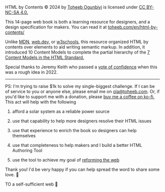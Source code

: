 
HTML by Contents © 2024 by [Toheeb Ogunbiyi](https://www.toheeb.com/en/designer/) is licensed under [CC BY-NC-SA 4.0.](https://creativecommons.org/licenses/by-nc-sa/4.0/?ref=chooser-v1) 

This 14-page web book is both a learning resource for designers, and a design specification for makers. You can read it at [toheeb.com/en/html-by-contents/](https://www.toheeb.com/en/html-by-contents/)

Unlike [MDN,](https://developer.mozilla.org/en-US/docs/Learn/HTML/Introduction_to_HTML) [web.dev,](https://web.dev/learn/html) or [w3schools](https://www.w3schools.com/html/), this resource organized HTML by contents over elements to aid writing semantic markup. In addition, it introduced 10 Content Models to complete the partial hierarchy of the [7 Content Models in the HTML Standard.](https://html.spec.whatwg.org/#kinds-of-content)

Special thanks to Jeremy Keith who passed a [vote of confidence](https://adactio.com/links/19466) when this was a rough idea in 2022. 

---

PS: I'm trying to raise $1k to solve my single-biggest challenge. If I can be of service to you or anyone else, please email me on ola@toheeb.com. Or, if you'd like to support me with a donation, please [buy me a coffee on ko-fi.](https://ko-fi.com/olaabiyi) This act will help with the following

1. afford a solar system as a reliable power source

2. use that capability to help more designers resolve their HTML issues

3. use that experience to enrich the book so designers can help themselves

4. use that completeness to help makers and I build a better HTML Authoring Tool

5. use the tool to achieve my goal of [reforming the web](https://www.toheeb.com/en/portfolio/)

Thank you! I'd be very happy if you can help spread the word to share some love. 🙏

TO a self-sufficient web 🚀